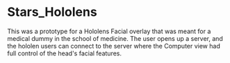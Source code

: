 # Stars_Hololens
 
This was a prototype for a Hololens Facial overlay that was meant for a medical dummy in the school of medicine. The user opens up a server, and the hololen users can connect to the server where the Computer view had full control of the head's facial features. 
